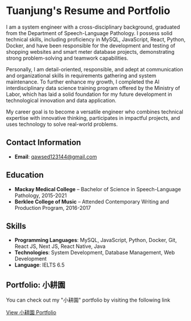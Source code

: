 # Tuanjung's Resume and Portfolio

I am a system engineer with a cross-disciplinary background, graduated from the Department of Speech-Language Pathology. I possess solid technical skills, including proficiency in MySQL, JavaScript, React, Python, Docker, and have been responsible for the development and testing of shopping websites and smart meter database projects, demonstrating strong problem-solving and teamwork capabilities.

Personally, I am detail-oriented, responsible, and adept at communication and organizational skills in requirements gathering and system maintenance. To further enhance my growth, I completed the AI interdisciplinary data science training program offered by the Ministry of Labor, which has laid a solid foundation for my future development in technological innovation and data application.

My career goal is to become a versatile engineer who combines technical expertise with innovative thinking, participates in impactful projects, and uses technology to solve real-world problems.

## Contact Information
- **Email**: qawsed123144@gmail.com

## Education
- **Mackay Medical College** – Bachelor of Science in Speech-Language Pathology, 2015-2021
- **Berklee College of Music** – Attended Contemporary Writing and Production Program, 2016-2017

## Skills
- **Programming Languages**: MySQL, JavaScript, Python, Docker, Git, React JS, Next JS, React Native, Java
- **Technologies**: System Development, Database Management, Web Development
- **Language**: IELTS 6.5

## Portfolio: 小耕園
You can check out my "小耕園" portfolio by visiting the following link

[View 小耕園 Portfolio](https://lite-agrotech.com/)
